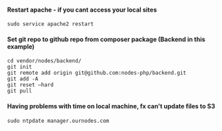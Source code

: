 #### Restart apache - if you cant access your local sites
```
sudo service apache2 restart
```

#### Set git repo to github repo from composer package (Backend in this example)
```
cd vendor/nodes/backend/
git init
git remote add origin git@github.com:nodes-php/backend.git
git add -A
git reset —hard
git pull
```
#### Having problems with time on local machine, fx can't update files to S3
```
sudo ntpdate manager.ournodes.com
```

